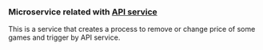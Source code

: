 ### Microservice related with [API service](https://github.com/Atticusnd/MicroServiceClientUltra)

This is a service that creates a process to remove or change price of some games and trigger by API service.
